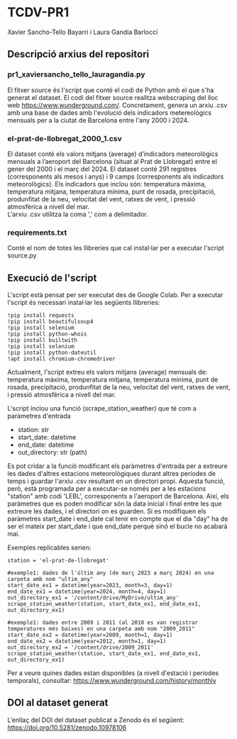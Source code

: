 # TCDV-PR1
Xavier Sancho-Tello Bayarri i Laura Gandia Barlocci

## Descripció arxius del repositori
### pr1_xaviersancho_tello_lauragandia.py
El fitxer source és l'script que conté el codi de Python amb el que s'ha generat el dataset. El codi del fitxer source realitza webscraping del lloc web https://www.wunderground.com/. 
Concretament, genera un arxiu .csv amb una base de dades amb l'evolució dels indicadors metereològics mensuals per a la ciutat de Barcelona entre l'any 2000 i 2024.

### el-prat-de-llobregat_2000_1.csv 
El dataset conté els valors mitjans (average) d’indicadors meteorològics mensuals a l’aeroport del Barcelona (situat al Prat de Llobregat) entre el gener del 2000 i el març del 2024. El dataset conté 291 registres (corresponents als mesos i anys) i 9 camps (corresponents als indicadors meteorològics). Els indicadors que inclou són: temperatura màxima, temperatura mitjana, temperatura mínima, punt de rosada, precipitació, produnfitat de la neu, velocitat del vent, ratxes de vent, i pressió atmosfèrica a nivell del mar.  
L'arxiu .csv utilitza la coma ',' com a delimitador.

### requirements.txt
Conté el nom de totes les llibreries que cal instal·lar per a executar l'script source.py


## Execució de l'script
L'script està pensat per ser executat des de Google Colab. Per a executar l'script és necessari instal·lar les següents llibreries:

```
!pip install requests
!pip install beautifulsoup4
!pip install selenium
!pip install python-whois
!pip install builtwith
!pip install selenium
!pip install python-dateutil
!apt install chromium-chromedriver
```

Actualment, l'script extreu els valors mitjans (average) mensuals de: temperatura màxima, temperatura mitjana, temperatura mínima, punt de rosada, precipitació, produnfitat de la neu, velocitat del vent, ratxes de vent, i pressió atmosfèrica a nivell del mar.

L'script inclou una funció (scrape_station_weather) que té com a paràmetres d'entrada
- station: str
- start_date: datetime
- end_date: datetime
- out_directory: str (path)

Es pot cridar a la funció modificant els paràmetres d'entrada per a extreure les dades d'altres estacions meteorològiques durant altres períodes de temps i guardar l'arxiu .csv resultant en un directori propi. Aquesta funció, però, està programada per a executar-se només per a les estacions "station" amb codi 'LEBL', corresponents a l'aeroport de Barcelona. Així, els paràmetres que es poden modificar són la data inicial i final entre les que extreure les dades, i el directori on es guarden.
Si es modifiquen els paràmetres start_date i end_date cal tenir en compte que el dia "day" ha de ser el mateix per start_date i que end_date perquè sinó el bucle no acabarà mai.

Exemples replicables serien:
```
station = 'el-prat-de-llobregat'

#exemple1: dades de l'últim any (de març 2023 a març 2024) en una carpeta amb nom "ultim_any"
start_date_ex1 = datetime(year=2023, month=3, day=1)
end_date_ex1 = datetime(year=2024, month=4, day=1)
out_directory_ex1 = '/content/drive/MyDrive/ultim_any'
scrape_station_weather(station, start_date_ex1, end_date_ex1, out_directory_ex1)

#exemple1: dades entre 2009 i 2011 (al 2010 es van registrar temperatures més baixes) en una carpeta amb nom "2009_2011"
start_date_ex2 = datetime(year=2009, month=1, day=1)
end_date_ex2 = datetime(year=2012, month=1, day=1)
out_directory_ex2 = '/content/drive/2009_2011'
scrape_station_weather(station, start_date_ex1, end_date_ex1, out_directory_ex1)

```
Per a veure quines dades estan disponibles (a nivell d'estació i periodes temporals), consultar: https://www.wunderground.com/history/monthly


## DOI al dataset generat
L’enllaç del DOI del dataset publicat a Zenodo és el següent:
https://doi.org/10.5281/zenodo.10978106
